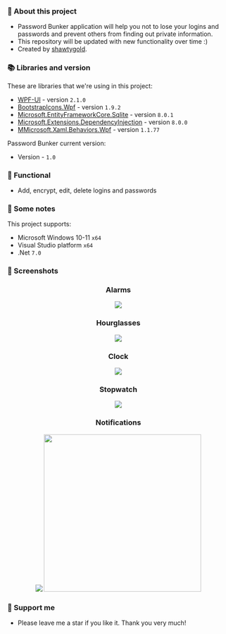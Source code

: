 ### :pencil: About this project
- Password Bunker application will help you not to lose your logins and passwords and prevent others from finding out private information.
- This repository will be updated with new functionality over time :)
- Created by [shawtygold](https://github.com/Shawtygold).

### 📚 Libraries and version
These are libraries that we're using in this project:
- [WPF-UI](https://github.com/lepoco/wpfui) - version `2.1.0`
- [BootstrapIcons.Wpf](https://github.com/helluvamatt/BootstrapIcons.Net) - version `1.9.2`
- [Microsoft.EntityFrameworkCore.Sqlite](https://www.nuget.org/packages/Microsoft.EntityFrameworkCore.Sqlite) - version `8.0.1`
- [Microsoft.Extensions.DependencyInjection](https://www.nuget.org/packages/Microsoft.Extensions.DependencyInjection) - version `8.0.0`
- [MMicrosoft.Xaml.Behaviors.Wpf](https://www.nuget.org/packages/Microsoft.Xaml.Behaviors.Wpf) - version `1.1.77`

Password Bunker current version: 
- Version - `1.0`

### 📖 Functional
- Add, encrypt, edit, delete logins and passwords

 ### 📜 Some notes
 This project supports:
 - Microsoft Windows 10-11 `x64`
 - Visual Studio platform `x64`
 - .Net `7.0`

### 📸 Screenshots
<div align="center">
 <h3>Alarms</h3>
  <img src="https://github.com/Shawtygold/Timebox/blob/master/Screenshot1.jpg"/>
  <h3>Hourglasses</h3>
  <img src="https://github.com/Shawtygold/Timebox/blob/master/Screenshot2.jpg"/>
    <h3>Clock</h3>
  <img src="https://github.com/Shawtygold/Timebox/blob/master/Screenshot5.jpg"/>
    <h3>Stopwatch</h3>
  <img src="https://github.com/Shawtygold/Timebox/blob/master/Screenshot6.jpg"/>
    <h3>Notifications</h3>
  <img src="https://github.com/Shawtygold/Timebox/blob/master/Screenshot3.1.jpg"/>
  <img src="https://github.com/Shawtygold/Timebox/blob/master/Screenshot4.jpg" width="357"/>
</div>

 ### 🤝 Support me
 - Please leave me a star if you like it. Thank you very much! 
